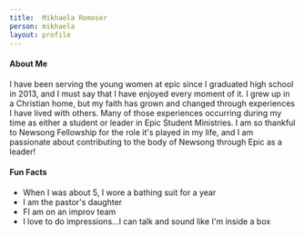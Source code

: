 ```yaml
---
title:  Mikhaela Romoser
person: mikhaela
layout: profile
---
```


#### About Me

I have been serving the young women at epic since I graduated high school in 2013, and I must say that I have enjoyed every moment of it. I grew up in a Christian home, but my faith has grown and changed through experiences I have lived with others. Many of those experiences occurring during my time as either a student or leader in Epic Student Ministries. I am so thankful to Newsong Fellowship for the role it's played in my life, and I am passionate about contributing to the body of Newsong through Epic as a leader! 

#### Fun Facts

- When I was about 5, I wore a bathing suit for a year
- I am the pastor's daughter
- FI am on an improv team
- I love to do impressions...I can talk and sound like I'm inside a box